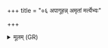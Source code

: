 +++
title = "०६ अपागूहन्न् अमृतां मर्त्येभ्यः"

+++
<details><summary>मूलम् (GR)</summary>

अपागूहन्न् अमृतां मर्त्येभ्यः  
कृत्वी सुपर्णाम् अदधुर् विवस्वते ।  
उताश्विनाव् अभरद् यत् तद् आसीद्  
अजहाद् उ द्वा मिथुना सरण्यूः ॥
</details>